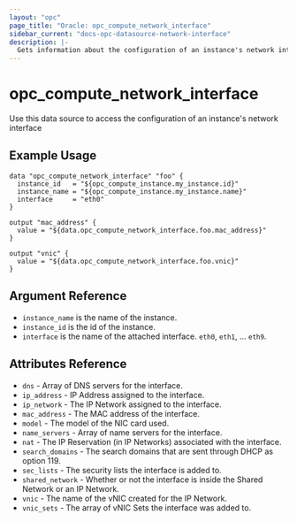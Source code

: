 ```yaml
---
layout: "opc"
page_title: "Oracle: opc_compute_network_interface"
sidebar_current: "docs-opc-datasource-network-interface"
description: |-
  Gets information about the configuration of an instance's network interface
---
```


# opc\_compute\_network\_interface

Use this data source to access the configuration of an instance's network interface

## Example Usage

```hcl
data "opc_compute_network_interface" "foo" {
  instance_id   = "${opc_compute_instance.my_instance.id}"
  instance_name = "${opc_compute_instance.my_instance.name}"
  interface     = "eth0"
}

output "mac_address" {
  value = "${data.opc_compute_network_interface.foo.mac_address}"
}

output "vnic" {
  value = "${data.opc_compute_network_interface.foo.vnic}"
}
```

## Argument Reference
* `instance_name` is the name of the instance.
* `instance_id` is the id of the instance.
* `interface` is the name of the attached interface. `eth0`, `eth1`, ... `eth9`.

## Attributes Reference

* `dns` - Array of DNS servers for the interface.
* `ip_address` - IP Address assigned to the interface.
* `ip_network` - The IP Network assigned to the interface.
* `mac_address` - The MAC address of the interface.
* `model` - The model of the NIC card used.
* `name_servers` - Array of name servers for the interface.
* `nat` - The IP Reservation (in IP Networks) associated with the interface.
* `search_domains` - The search domains that are sent through DHCP as option 119.
* `sec_lists` - The security lists the interface is added to.
* `shared_network` - Whether or not the interface is inside the Shared Network or an IP Network.
* `vnic` - The name of the vNIC created for the IP Network.
* `vnic_sets` - The array of vNIC Sets the interface was added to.
